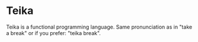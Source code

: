 # Teika

Teika is a functional programming language. Same pronunciation as in "take a break" or if you prefer: "teika break".
